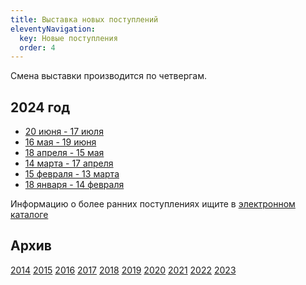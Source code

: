 ```yaml
---
title: Выставка новых поступлений
eleventyNavigation:
  key: Новые поступления
  order: 4
---
```


Смена выставки производится по четвергам.

## 2024 год
- [20 июня - 17 июля](/BNP/2024/bnp06.html)
- [16 мая - 19 июня](/BNP/2024/bnp05.html)
- [18 апреля - 15 мая](/BNP/2024/bnp04.html)
- [14 марта - 17 апреля](/BNP/2024/bnp03.html)
- [15 февраля - 13 марта](/BNP/2024/bnp02.html)
- [18 января - 14 февраля](/BNP/2024/bnp01.html)


Информацию о более ранних поступлениях ищите в [электронном каталоге](/ec/)

## Архив
[2014](/BNP/2014/)
[2015](/BNP/2015/)
[2016](/BNP/2016/)
[2017](/BNP/2017/)
[2018](/BNP/2018/)
[2019](/BNP/2019/)
[2020](/BNP/2020/)
[2021](/BNP/2021/)
[2022](/BNP/2022/)
[2023](/BNP/2023/)
